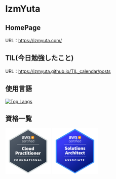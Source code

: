 # IzmYuta

## HomePage
URL：https://izmyuta.com/

## TIL(今日勉強したこと)
URL：https://izmyuta.github.io/TIL_calendar/posts

## 使用言語
[![Top Langs](https://github-readme-stats.vercel.app/api/top-langs/?username=IzmYuta)](https://github.com/anuraghazra/github-readme-stats)

## 資格一覧
<a href="https://www.credly.com/badges/e2820c58-c74b-410a-94c7-3f7ca676bcd4/public_url"><img src="aws-certified-cloud-practitioner.png" width=144></a>
<a href="https://www.credly.com/earner/earned/badge/5ee865cb-a098-4f9f-bece-e82558dec826"><img src="aws-certified-solutions-architect-associate.png" width=144></a>

